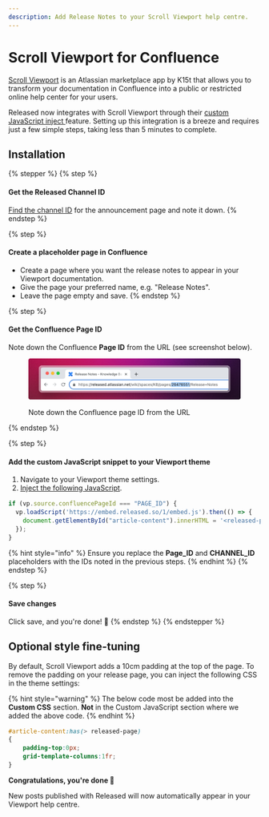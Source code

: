 ```yaml
---
description: Add Release Notes to your Scroll Viewport help centre.
---
```


# Scroll Viewport for Confluence

[Scroll Viewport](https://marketplace.atlassian.com/apps/1211636/scroll-viewport-for-confluence?tab=overview\&hosting=cloud) is an Atlassian marketplace app by K15t that allows you to transform your documentation in Confluence into a public or restricted online help center for your users.&#x20;

Released now integrates with Scroll Viewport through their [custom JavaScript inject ](https://help.k15t.com/scroll-viewport/inject-custom-javascript)feature. Setting up this integration is a breeze and requires just a few simple steps, taking less than 5 minutes to complete.

## Installation&#x20;

{% stepper %}
{% step %}
#### Get the Released Channel ID

[Find the channel ID](../../resources/how-tos/finding-the-channel-id.md) for the announcement page and note it down.&#x20;
{% endstep %}

{% step %}
#### Create a placeholder page in Confluence&#x20;

* Create a page where you want the release notes to appear in your Viewport documentation.&#x20;
* Give the page your preferred name, e.g. "Release Notes".&#x20;
* Leave the page empty and save.&#x20;
{% endstep %}

{% step %}
#### Get the Confluence Page ID

Note down the Confluence **Page ID** from the URL (see screenshot below).

<figure><img src="../../.gitbook/assets/Confluence PageID.png" alt=""><figcaption><p>Note down the Confluence page ID from the URL</p></figcaption></figure>
{% endstep %}

{% step %}
#### Add the custom JavaScript snippet to your Viewport theme

1. Navigate to your Viewport theme settings.
2. [Inject the following JavaScript](https://help.k15t.com/scroll-viewport/inject-custom-javascript).&#x20;

```javascript
if (vp.source.confluencePageId === "PAGE_ID") {
  vp.loadScript('https://embed.released.so/1/embed.js').then(() => {
    document.getElementById("article-content").innerHTML = '<released-page channel-id="CHANNEL_ID" color-scheme="light" color-scheme="light" top-offset="80px" color-primary="#FFF"></released-page>'
  });
}
```

{% hint style="info" %}
Ensure you replace the **Page\_ID** and **CHANNEL\_ID** placeholders with the IDs noted in the previous steps.&#x20;
{% endhint %}
{% endstep %}

{% step %}
#### Save changes

Click save, and you're done! :tada:
{% endstep %}
{% endstepper %}

## Optional style fine-tuning&#x20;

By default, Scroll Viewport adds a 10cm padding at the top of the page. To remove the padding on your release page, you can inject the following CSS in the theme settings:

{% hint style="warning" %}
The below code most be added into the **Custom CSS** section. **Not** in the Custom JavaScript section where we added the above code.&#x20;
{% endhint %}

```css
#article-content:has(> released-page)
{
    padding-top:0px;
    grid-template-columns:1fr;
}
```



**Congratulations, you're done 🎉**

New posts published with Released will now automatically appear in your Viewport help centre.&#x20;
